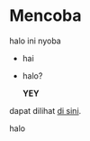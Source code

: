 # Mencoba
halo ini nyoba

- hai
- halo?

  **YEY**

  
dapat dilihat [di sini]([https://pages.github.com/](https://drive.google.com/drive/folders/1KRN99vy-5mSLKYYqaezAN6iRh3qdN9Dq)https://drive.google.com/drive/folders/1KRN99vy-5mSLKYYqaezAN6iRh3qdN9Dq]).

halo

